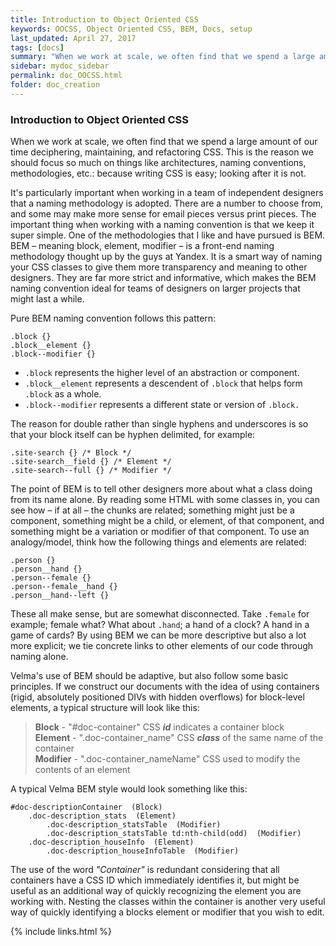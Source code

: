 ```yaml
---
title: Introduction to Object Oriented CSS
keywords: OOCSS, Object Oriented CSS, BEM, Docs, setup
last_updated: April 27, 2017
tags: [docs]
summary: "When we work at scale, we often find that we spend a large amount of our time deciphering, maintaining, and refactoring CSS. This is the reason we should focus so much on things like architectures, naming conventions, methodologies, etc.: because writing CSS is easy; looking after it is not."
sidebar: mydoc_sidebar
permalink: doc_OOCSS.html
folder: doc_creation
---
```

### **Introduction to Object Oriented CSS**

When we work at scale, we often find that we spend a large amount of our time deciphering, maintaining, and refactoring CSS. This is the reason we should focus so much on things like architectures, naming conventions, methodologies, etc.: because writing CSS is easy; looking after it is not.

It's particularly important when working in a team of independent designers that a naming methodology is adopted.  There are a number to choose from, and some may make more sense for email pieces versus print pieces.  The important thing when working with a naming convention is that we keep it super simple.   One of the methodologies that I like and have pursued is BEM.  BEM – meaning block, element, modifier – is a front-end naming methodology thought up by the guys at Yandex. It is a smart way of naming your CSS classes to give them more transparency and meaning to other designers. They are far more strict and informative, which makes the BEM naming convention ideal for teams of designers on larger projects that might last a while.   

Pure BEM naming convention follows this pattern:

    .block {}
    .block__element {}
    .block--modifier {}

 - `.block` represents the higher level of an abstraction or component.
 - `.block__element` represents a descendent of `.block` that helps form `.block` as a whole.
 - `.block--modifier` represents a different state or version of `.block.`

The reason for double rather than single hyphens and underscores is so that your block itself can be hyphen delimited, for example:

    .site-search {} /* Block */
    .site-search__field {} /* Element */
    .site-search--full {} /* Modifier */

The point of BEM is to tell other designers more about what a class doing from its name alone. By reading some HTML with some classes in, you can see how – if at all – the chunks are related; something might just be a component, something might be a child, or element, of that component, and something might be a variation or modifier of that component. To use an analogy/model, think how the following things and elements are related:

    .person {}
    .person__hand {}
    .person--female {}
    .person--female__hand {}
    .person__hand--left {}
These all make sense, but are somewhat disconnected. Take `.female` for example; female what? What about `.hand`; a hand of a clock? A hand in a game of cards? By using BEM we can be more descriptive but also a lot more explicit; we tie concrete links to other elements of our code through naming alone.

Velma's use of BEM should be adaptive, but also follow some basic principles.  If we construct our documents with the idea of using containers (rigid, absolutely positioned DIVs with hidden overflows) for block-level elements, a typical structure will look like this:

> **Block**  -  "#doc-container"  CSS ***id*** indicates a container block  
> **Element** -  ".doc-container_name"  CSS ***class*** of the same name of the container  
> **Modifier**  -  ".doc-container_nameName"  CSS used to modify the contents of an element  


A typical Velma BEM style would look something like this:

    #doc-descriptionContainer  (Block)
	    .doc-description_stats  (Element)
		    .doc-description_statsTable  (Modifier)
		    .doc-description_statsTable td:nth-child(odd)  (Modifier)
	    .doc-description_houseInfo  (Element)
		    .doc-description_houseInfoTable  (Modifier)
The use of the word *"Container"* is redundant considering that all containers have a CSS ID which immediately identifies it, but might be useful as an additional way of quickly recognizing the element you are working with.  Nesting the classes within the container is another very useful way of quickly identifying a blocks element or modifier that you wish to edit.

{% include links.html %}

